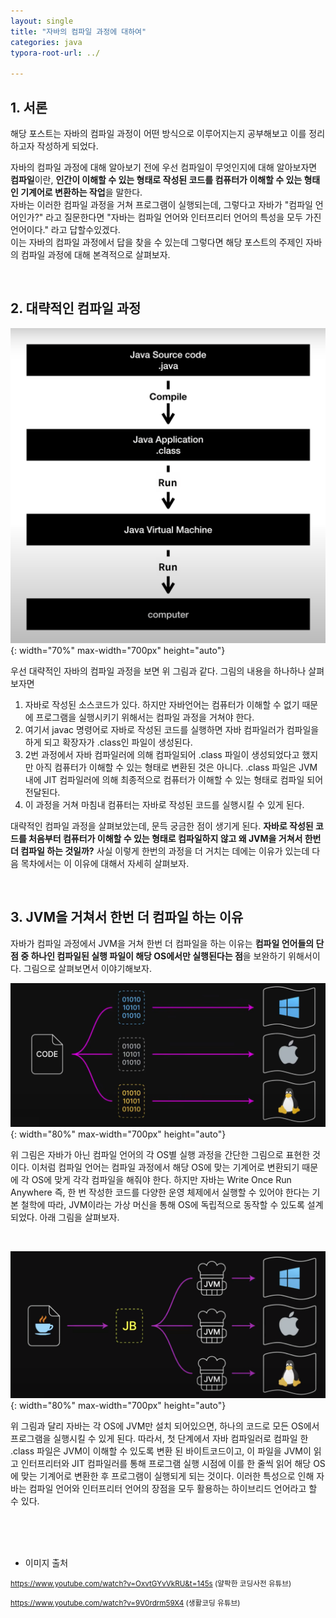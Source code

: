 ```yaml
---
layout: single
title: "자바의 컴파일 과정에 대하여"
categories: java
typora-root-url: ../

---
```


## 1. 서론

해당 포스트는 자바의 컴파일 과정이 어떤 방식으로 이루어지는지 공부해보고 이를 정리하고자 작성하게 되었다.

자바의 컴파일 과정에 대해 알아보기 전에 우선 컴파일이 무엇인지에 대해 알아보자면 **컴파일**이란, **인간이 이해할 수 있는 형태로 작성된 코드를 컴퓨터가 이해할 수 있는 형태인 기계어로 변환하는 작업**을 말한다. <br>자바는 이러한 컴파일 과정을 거쳐 프로그램이 실행되는데, 그렇다고 자바가 "컴파일 언어인가?" 라고 질문한다면 "자바는 컴파일 언어와 인터프리터 언어의 특성을 모두 가진 언어이다." 라고 답할수있겠다. <br>이는 자바의 컴파일 과정에서 답을 찾을 수 있는데 그렇다면 해당 포스트의 주제인 자바의 컴파일 과정에 대해 본격적으로 살펴보자. <br>

<br>


## 2. 대략적인 컴파일 과정

![compile](/images/2025-02-13-compile/compile.png){: width="70%" max-width="700px" height="auto"}

우선 대략적인 자바의 컴파일 과정을 보면 위 그림과 같다. 그림의 내용을 하나하나 살펴보자면

1. 자바로 작성된 소스코드가 있다. 하지만 자바언어는 컴퓨터가 이해할 수 없기 때문에 프로그램을 실행시키기 위해서는 컴파일 과정을 거쳐야 한다.
2. 여기서 javac 명령어로 자바로 작성된 코드를 실행하면 자바 컴파일러가 컴파일을 하게 되고 확장자가 .class인 파일이 생성된다.
3. 2번 과정에서 자바 컴파일러에 의해 컴파일되어 .class 파일이 생성되었다고 했지만 아직 컴퓨터가 이해할 수 있는 형태로 변환된 것은 아니다. .class 파일은 JVM 내에 JIT 컴파일러에 의해 최종적으로 컴퓨터가 이해할 수 있는 형태로 컴파일 되어 전달된다.
4. 이 과정을 거쳐 마침내 컴퓨터는 자바로 작성된 코드를 실행시킬 수 있게 된다.

대략적인 컴파일 과정을 살펴보았는데, 문득 궁금한 점이 생기게 된다. **자바로 작성된 코드를 처음부터 컴퓨터가 이해할 수 있는 형태로 컴파일하지 않고 왜 JVM을 거쳐서 한번 더 컴파일 하는 것일까?** 사실 이렇게 한번의 과정을 더 거치는 데에는 이유가 있는데 다음 목차에서는 이 이유에 대해서 자세히 살펴보자. <br>

<br>


## 3. JVM을 거쳐서 한번 더 컴파일 하는 이유

자바가 컴파일 과정에서 JVM을 거쳐 한번 더 컴파일을 하는 이유는 **컴파일 언어들의 단점 중 하나인 컴파일된 실행 파일이 해당 OS에서만 실행된다는 점**을 보완하기 위해서이다. 그림으로 살펴보면서 이야기해보자.

![no_jvm](/images/2025-02-13-compile/no_jvm-9930531.png){: width="80%" max-width="700px" height="auto"}

위 그림은 자바가 아닌 컴파일 언어의 각 OS별 실행 과정을 간단한 그림으로 표현한 것이다. 이처럼 컴파일 언어는 컴파일 과정에서 해당 OS에 맞는 기계어로 변환되기 때문에 각 OS에 맞게 각각 컴파일을 해줘야 한다. 하지만 자바는 Write Once Run Anywhere 즉, 한 번 작성한 코드를 다양한 운영 체제에서 실행할 수 있어야 한다는 기본 철학에 따라, JVM이라는 가상 머신을 통해 OS에 독립적으로 동작할 수 있도록 설계되었다. 아래 그림을 살펴보자. <br>

<br>



![jvm](/images/2025-02-13-compile/jvm.png){: width="80%" max-width="700px" height="auto"}

위 그림과 달리 자바는 각 OS에 JVM만 설치 되어있으면, 하나의 코드로 모든 OS에서 프로그램을 실행시킬 수 있게 된다. 따라서, 첫 단계에서 자바 컴파일러로 컴파일 한 .class 파일은 JVM이 이해할 수 있도록 변환 된 바이트코드이고, 이 파일을 JVM이 읽고 인터프리터와 JIT 컴파일러를 통해 프로그램 실행 시점에 이를 한 줄씩 읽어 해당 OS에 맞는 기계어로 변환한 후 프로그램이 실행되게 되는 것이다. 이러한 특성으로 인해 자바는 컴파일 언어와 인터프리터 언어의 장점을 모두 활용하는 하이브리드 언어라고 할 수 있다. <br>

<br>

<br>

<br>

- 이미지 출처

<small><https://www.youtube.com/watch?v=OxvtGYvVkRU&t=145s> (얄팍한 코딩사전 유튜브)</small>

<small><https://www.youtube.com/watch?v=9V0rdrm59X4> (생활코딩 유튜브)</small>





